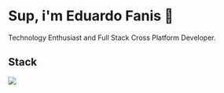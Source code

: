 # Sup, i'm Eduardo Fanis 👋
<p>
    Technology Enthusiast and Full Stack Cross Platform Developer.
</p>

## Stack
<a href="#">
    <img src="https://skillicons.dev/icons?i=go,dart,flutter,docker,linux,neovim,git&theme=dark" />
  </a>


